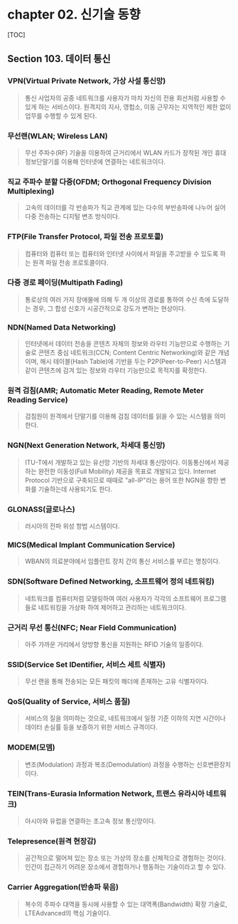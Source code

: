 # chapter 02. 신기술 동향

[TOC]

## Section 103. 데이터 통신
### VPN(Virtual Private Network, 가상 사설 통신망)
> 통신 사업자의 공중 네트워크를 사용자가 마치 자신의 전용 회선처럼 사용할 수 있게 하는 서비스이다. 원격지의 지사, 영헙소, 이동 근무자는 지역적인 제한 없이 업무를 수행할 수 있게 된다.

### 무선랜(WLAN; Wireless LAN)
> 무선 주파수(RF) 기술을 이용하여 근거리에서 WLAN 카드가 장착된 개인 휴대 정보단말기를 이용해 인터넷에 연결하는 네트워크이다.

### 직교 주파수 분할 다중(OFDM; Orthogonal Frequency Division Multiplexing)
> 고속의 데이터를 각 반송파가 직교 관계에 있는 다수의 부반송파에 나누어 실어 다중 전송하는 디지털 변조 방식이다.

### FTP(File Transfer Protocol, 파일 전송 프로토콜)
> 컴퓨터와 컴퓨터 또는 컴퓨터와 인터넷 사이에서 파일을 주고받을 수 있도록 하는 원격 파일 전송 프로토콜이다.

### 다중 경로 페이딩(Multipath Fading)
> 통로상의 여러 가지 장애물에 의해 두 개 이상의 경로를 통하여 수신 측에 도달하는 경우, 그 합성 신호가 시공간적으로 강도가 변하는 현상이다.

### NDN(Named Data Networking)
> 인터넷에서 데이터 전송을 콘텐츠 자체의 정보와 라우터 기능만으로 수행하는 기술로 콘텐츠 중심 네트워크(CCN; Content Centric Networking)와 같은 개념이며, 해시 테이블(Hash Table)에 기반을 두는 P2P(Peer-to-Peer) 시스템과 같이 콘텐츠에 감겨 있는 정보와 라우터 기능만으로 목적지를 확정한다.

### 원격 검침(AMR; Automatic Meter Reading, Remote Meter Reading Service)
> 검침원이 원격에서 단말기를 이용해 검침 데이터를 읽을 수 있는 시스템을 의미한다.

### NGN(Next Generation Network, 차세대 통신망)
> ITU-T에서 개발하고 있는 유선망 기반의 차세대 통신망이다. 이동통신에서 제공하는 완전한 이동성(Full Mobility) 제공을 목표로 개발되고 있다. Internet Protocol 기반으로 구축되므로 때때로 "all-IP"라는 용어 또한 NGN을 향한 변화를 기술하는데 사용되기도 한다.

### GLONASS(글로나스)
> 러시아의 전파 위성 항법 시스템이다.

### MICS(Medical Implant Communication Service)
> WBAN의 의료분야에서 임플란트 장치 간의 통신 서비스를 부르는 명칭이다.

### SDN(Software Defined Networking, 소프트웨어 정의 네트워킹)
> 네트워크를 컴퓨터처럼 모델링하여 여러 사용자가 각각의 소프트웨어 프로그램들로 네트워킹을 가상화 하여 제어하고 관리하는 네트워크이다.

### 근거리 무선 통신(NFC; Near Field Communication)
> 아주 가까운 거리에서 양방향 통신을 지원하는 RFID 기술의 일종이다.

### SSID(Service Set IDentifier, 서비스 세트 식별자)
> 무선 랜을 통해 전송되는 모든 패킷의 해더에 존재하는 고유 식별자이다. 

### QoS(Quality of Service, 서비스 품질)
> 서비스의 질을 의미하는 것으로, 네트워크에서 일정 기준 이하의 지연 시간이나 데이터 손실률 등을 보증하기 위한 서비스 규격이다.

### MODEM(모뎀)
> 변조(Modulation) 과정과 복조(Demodulation) 과정을 수행하는 신호변환장치이다.

### TEIN(Trans-Eurasia Information Network, 트랜스 유라시아 네트워크)
> 아시아와 유럽을 연결하는 초고속 정보 통신망이다.

### Telepresence(원격 현장감)
> 공간적으로 떨어져 있는 장소 또는 가상의 장소를 신체적으로 경험하는 것이다. 인간이 접근하기 어려운 장소에서 경험하거나 행동하는 기술이라고 할 수 있다.

### Carrier Aggregation(반송파 묶음)
> 복수의 주파수 대역을 동시에 사용할 수 있는 대역폭(Bandwidth) 확장 기술로, LTEAdvanced의 핵심 기술이다.

